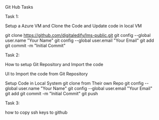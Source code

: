Git Hub Tasks

Task 1:

Setup a Azure VM and Clone the Code and Update code in local VM

git clone https://github.com/digitaledify/lms-public.git
git config --global user.name "Your Name"
git config --global user.email "Your Email"
git add 
git commit -m "Initial Commit"


Task 2:

How to setup Git Repository and Import the code 

UI to Import the code from Git Repository

Setup Code in Local System
git clone from Their own Repo
git config --global user.name "Your Name"
git config --global user.email "Your Email"
git add 
git commit -m "Initial Commit"
git push 

Task 3:

how to copy ssh keys to github




